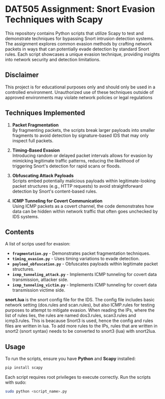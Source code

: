 # DAT505 Assignment: Snort Evasion Techniques with Scapy

This repository contains Python scripts that utilize Scapy to test and demonstrate techniques for bypassing Snort intrusion detection systems. The assignment explores common evasion methods by crafting network packets in ways that can potentially evade detection by standard Snort rules. Each script showcases a unique evasion technique, providing insights into network security and detection limitations.

## Disclaimer

This project is for educational purposes only and should only be used in a controlled environment. Unauthorized use of these techniques outside of approved environments may violate network policies or legal regulations

## Techniques Implemented

1. **Packet Fragmentation**  
   By fragmenting packets, the scripts break larger payloads into smaller fragments to avoid detection by signature-based IDS that may only inspect full packets.

2. **Timing-Based Evasion**  
   Introducing random or delayed packet intervals allows for evasion by mimicking legitimate traffic patterns, reducing the likelihood of triggering Snort's detection for rapid scans or floods.

3. **Obfuscating Attack Payloads**  
   Scripts embed potentially malicious payloads within legitimate-looking packet structures (e.g., HTTP requests) to avoid straightforward detection by Snort's content-based rules.

4. **ICMP Tunneling for Covert Communication**  
   Using ICMP packets as a covert channel, the code demonstrates how data can be hidden within network traffic that often goes unchecked by IDS systems.

## Contents
A list of scrips used for evasion:
- **`fragmentation.py`** - Demonstrates packet fragmentation techniques.
- **`timing_evasion.py`** - Uses timing variations to evade detection.
- **`payload_obfuscation.py`** - Obfuscates payloads within legitimate packet structures.
- **`icmp_tunneling_attack.py`** - Implements ICMP tunneling for covert data transmission, attacker side.
- **`icmp_tunneling_victim.py`** - Implements ICMP tunneling for covert data transmission victime side.

**snort.lua** is the snort config file for the IDS. The config file includes basic network setting (dos.rules and scan.rules), but also ICMP.rules for testing purposes to attempt to mitigate evasion. 
When reading the IPs, where the list of rules lies, the rules are named dos3.rules, scan3.rules and icmp3.rules. This is beacause Snort3 is used, hence the config and rules files are written in lua. To add more rules to the IPs, rules that are written in snort2 (snort syntax) needs to be converted to snort3 (lua) with snort2lua.


## Usage

To run the scripts, ensure you have **Python** and **Scapy** installed:
```bash
pip install scapy
```

Each script requires root privileges to execute correctly. Run the scripts with sudo:
```bash
sudo python <script_name>.py
```
